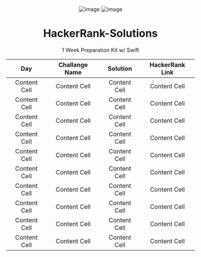 <div align="center">

![image](https://user-images.githubusercontent.com/79964936/231416681-a0491cef-c2dd-413f-aa7e-16c7680599c4.png)
![image](https://user-images.githubusercontent.com/79964936/231416306-32466fff-c9fb-4190-b3bd-dd21299609c7.png) 
# HackerRank-Solutions
1 Week Preparation Kit w/ Swift

| Day  | Challange Name | Solution | HackerRank Link | 
| :-: | :-: | :-: | :-: |
| Content Cell  | Content Cell  | Content Cell  | Content Cell  |
| Content Cell  | Content Cell  | Content Cell  | Content Cell  |
| Content Cell  | Content Cell  | Content Cell  | Content Cell  |
| Content Cell  | Content Cell  | Content Cell  | Content Cell  |
| Content Cell  | Content Cell  | Content Cell  | Content Cell  |
| Content Cell  | Content Cell  | Content Cell  | Content Cell  |
| Content Cell  | Content Cell  | Content Cell  | Content Cell  |
| Content Cell  | Content Cell  | Content Cell  | Content Cell  |
| Content Cell  | Content Cell  | Content Cell  | Content Cell  |
| Content Cell  | Content Cell  | Content Cell  | Content Cell  |

</div>
